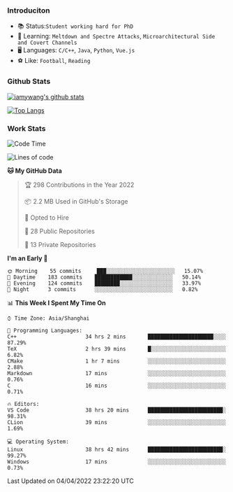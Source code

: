 ### Introduciton

- 📚 Status:`Student working hard for PhD`
- 🔎 Learning: `Meltdown and Spectre Attacks`, `Microarchitectural Side and Covert Channels`
- 🖥️ Languages: `C/C++`, `Java`, `Python`, `Vue.js`
- ⚽ Like: `Football`, `Reading`

### Github Stats

[![iamywang's github stats](https://github-readme-stats.vercel.app/api?username=iamywang&count_private=true&show_icons=true)]()

[![Top Langs](https://github-readme-stats.vercel.app/api/top-langs/?username=iamywang&layout=compact)]()

### Work Stats

<!--START_SECTION:waka-->
![Code Time](http://img.shields.io/badge/Code%20Time-245%20hrs%2025%20mins-blue)

![Lines of code](https://img.shields.io/badge/From%20Hello%20World%20I%27ve%20Written-523%20Thousand%20lines%20of%20code-blue)

**🐱 My GitHub Data** 

> 🏆 298 Contributions in the Year 2022
 > 
> 📦 2.2 MB Used in GitHub's Storage 
 > 
> 💼 Opted to Hire
 > 
> 📜 28 Public Repositories 
 > 
> 🔑 13 Private Repositories  
 > 
**I'm an Early 🐤** 

```text
🌞 Morning    55 commits     ███░░░░░░░░░░░░░░░░░░░░░░   15.07% 
🌆 Daytime    183 commits    ████████████░░░░░░░░░░░░░   50.14% 
🌃 Evening    124 commits    ████████░░░░░░░░░░░░░░░░░   33.97% 
🌙 Night      3 commits      ░░░░░░░░░░░░░░░░░░░░░░░░░   0.82%

```


📊 **This Week I Spent My Time On** 

```text
⌚︎ Time Zone: Asia/Shanghai

💬 Programming Languages: 
C++                      34 hrs 2 mins       █████████████████████░░░░   87.29% 
TeX                      2 hrs 39 mins       █░░░░░░░░░░░░░░░░░░░░░░░░   6.82% 
CMake                    1 hr 7 mins         ░░░░░░░░░░░░░░░░░░░░░░░░░   2.88% 
Markdown                 17 mins             ░░░░░░░░░░░░░░░░░░░░░░░░░   0.76% 
C                        16 mins             ░░░░░░░░░░░░░░░░░░░░░░░░░   0.71%

🔥 Editors: 
VS Code                  38 hrs 20 mins      ████████████████████████░   98.31% 
CLion                    39 mins             ░░░░░░░░░░░░░░░░░░░░░░░░░   1.69%

💻 Operating System: 
Linux                    38 hrs 42 mins      ████████████████████████░   99.27% 
Windows                  17 mins             ░░░░░░░░░░░░░░░░░░░░░░░░░   0.73%

```


 Last Updated on 04/04/2022 23:22:20 UTC
<!--END_SECTION:waka-->

